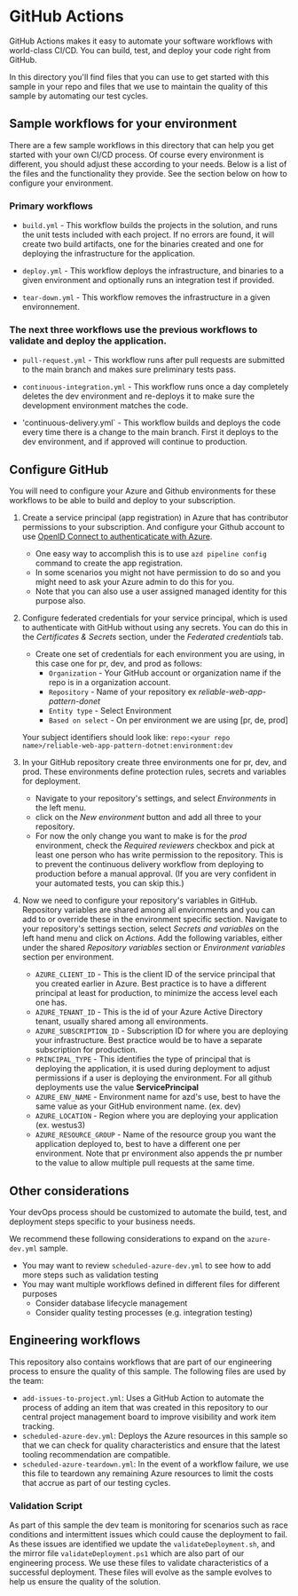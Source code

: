 # GitHub Actions
GitHub Actions makes it easy to automate your software workflows with world-class CI/CD. You can build, test, and deploy your code right from GitHub.

In this directory you'll find files that you can use to get started with this sample in your repo and files that we use to maintain the quality of this sample by automating our test cycles.

## Sample workflows for your environment
There are a few sample workflows in this directory that can help you get started with your own CI/CD process. Of course every environment is different, you should adjust these according to your needs. Below is a list of the files and the functionality they provide.  See the section below on how to configure your environment.

### Primary workflows
- `build.yml` - This workflow builds the projects in the solution, and runs the unit tests included with each project. If no errors are found, it will create two build artifacts, one for the binaries created and one for deploying the infrastructure for the application.

- `deploy.yml` - This workflow deploys the infrastructure, and binaries to a given environment and optionally runs an integration test if provided.

- `tear-down.yml` - This workflow removes the infrastructure in a given environnement.

### The next three workflows use the previous workflows to validate and deploy the application.

- `pull-request.yml` - This workflow runs after pull requests are submitted to the main branch and makes sure preliminary tests pass.

- `continuous-integration.yml` - This workflow runs once a day completely deletes the dev environment and re-deploys it to make sure the development environment matches the code.

- 'continuous-delivery.yml` - This workflow builds and deploys the code every time there is a change to the main branch.  First it deploys to the dev environment, and if approved will continue to production.

## Configure GitHub
You will need to configure your Azure and Github environments for these workflows to be able to build and deploy to your subscription.

1. Create a service principal (app registration) in Azure that has contributor permissions to your subscription. And configure your Github account to use [OpenID Connect to authenticaticate with Azure](https://docs.github.com/en/actions/deployment/security-hardening-your-deployments/configuring-openid-connect-in-azure). 
    - One easy way to accomplish this is to use `azd pipeline config` command to create the app registration. 
    - In some scenarios you might not have permission to do so and you might need to ask your Azure admin to do this for you.
    - Note that you can also use a user assigned managed identity for this purpose also.

1. Configure federated credentials for your service principal, which is used to authenticate with GitHub without using any secrets.  You can do this in the _Certificates & Secrets_ section, under the _Federated credentials_ tab. 
    - Create one set of credentials for each environment you are using, in this case one for pr, dev, and prod as follows:
        - `Organization` - Your GitHub account or organization name if the repo is in a organization account.
        - `Repository` - Name of your repository ex _reliable-web-app-pattern-donet_
        - `Entity type` - Select Environment
        - `Based on select` - On per environment we are using [pr, de, prod]
    
    Your subject identifiers should look like: `repo:<your repo name>/reliable-web-app-pattern-dotnet:environment:dev`

1. In your GitHub repository create three environments one for pr, dev, and prod. These environments define protection rules, secrets and variables for deployment.
    - Navigate to your repository's settings, and select _Environments_ in the left menu.
    - click on the _New environment_ button and add all three to your repository. 
    - For now the only change you want to make is for the _prod_ environment, check the _Required reviewers_ checkbox and pick at least one person who has write permission to the repository. This is to prevent the continuous delivery workflow from deploying to production before a manual approval.  (If you are very confident in your automated tests, you can skip this.)
    
1. Now we need to configure your repository's variables in GitHub. Repository variables are shared among all environments and you can add to or override these in the environment specific section. Navigate to your repository's settings section, select _Secrets and variables_ on the left hand menu and click on _Actions_.  Add the following variables, either under the shared _Repository variables_ section or _Environment variables_ section per environment.
    - `AZURE_CLIENT_ID` - This is the client ID of the service principal that you created earlier in Azure. Best practice is to have a different principal at least for production, to minimize the access level each one has.
    - `AZURE_TENANT_ID` - This is the id of your Azure Active Directory tenant, usually shared among all environments.
    - `AZURE_SUBSCRIPTION_ID` - Subscription ID for where you are deploying your infrastructure. Best practice would be to have a separate subscription for production.
    - `PRINCIPAL_TYPE` - This identifies the type of principal that is deploying the application, it is used during deployment to adjust permissions if a user is deploying the environment. For all github deployments use the value **ServicePrincipal**
    - `AZURE_ENV_NAME` - Environment name for azd's use, best to have the same value as your GitHub environment name. (ex. dev)
    - `AZURE_LOCATION` - Region where you are deploying your application (ex. westus3)
    - `AZURE_RESOURCE_GROUP` - Name of the resource group you want the application deployed to, best to have a different one per environment.  Note that pr environment also appends the pr number to the value to allow multiple pull requests at the same time.


## Other considerations
Your devOps process should be customized to automate the build, test, and deployment steps specific to your business needs.

We recommend these following considerations to expand on the `azure-dev.yml` sample.

- You may want to review `scheduled-azure-dev.yml` to see how to add more steps such as validation testing
- You may want multiple workflows defined in different files for different purposes
    - Consider database lifecycle management
    - Consider quality testing processes (e.g. integration testing)

## Engineering workflows
This repository also contains workflows that are part of our engineering process to ensure the quality of this sample. The following files are used by the team:

- `add-issues-to-project.yml`: Uses a GitHub Action to automate the process of adding an item that was created in this repository to our central project management board to improve visibility and work item tracking.
- `scheduled-azure-dev.yml`: Deploys the Azure resources in this sample so that we can check for quality characteristics and ensure that the latest tooling recommendation are compatible.
- `scheduled-azure-teardown.yml`: In the event of a workflow failure, we use this file to teardown any remaining Azure resources to limit the costs that accrue as part of our testing cycles.

### Validation Script
As part of this sample the dev team is monitoring for scenarios such as race conditions and intermittent issues which could cause the deployment to fail. As these issues are identified we update the `validateDeployment.sh`, and the mirror file `validateDeployment.ps1` which are also part of our engineering process. We use these files to validate characteristics of a successful deployment. These files will evolve as the sample evolves to help us ensure the quality of the solution.